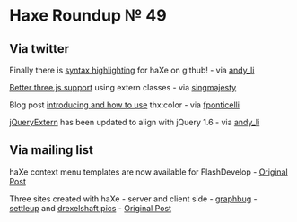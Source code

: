 [_template]: ../templates/roundup.html
# Haxe Roundup № 49

## Via twitter
Finally there is [syntax highlighting][link 1] for haXe on github! - via [andy_li][link 2]

[Better three.js support][link 3] using extern classes - via [singmajesty][link 4]

Blog post [introducing and how to use][link 5] thx:color - via [fponticelli][link 6]

[jQueryExtern][link 7] has been updated to align with jQuery 1.6 - via [andy_li][link 8]

## Via mailing list
haXe context menu templates are now available for FlashDevelop - [Original Post][link 9]

Three sites created with haXe - server and client side - [graphbug][link 10] - [settleup][link 11] and [drexelshaft pics][link 12] - [Original Post][link 13]

[link 1]: https://gist.github.com/966997 "Syntax Highlighting for haXe on Github"
[link 2]: http://www.twitter.com/#!/andy_li "@andy_li"
[link 3]: http://www.joshuagranick.com/blog/2011/06/03/better-three-js-support-using-extern-classes/ "Better three.js support using extern classes"
[link 4]: http://www.twitter.com/#!/singmajesty "@singmajesty"
[link 5]: http://www.weblob.net/2011/thx-color/ "How to use thx:color"
[link 6]: http://www.twitter.com/#!/fponticelli "@fponticelli"
[link 7]: https://github.com/andyli/jQueryExternForHaxe "jQueryExtern has been updated to jQuery 1.6"
[link 8]: http://www.twitter.com/#!/andy_li "@andy_li"
[link 9]: http://haxe.1354130.n2.nabble.com/FlashDevelop-HaxeProject-templates-td6449647.html "Context menu templates for FlashDevelop"
[link 10]: http://graphbug.com/ "graphbug"
[link 11]: http://settleup4.appspot.com/ "settleup"
[link 12]: http://drexelshaft.com/~ian/pics/ "drexelshaft pics"
[link 13]: http://haxe.1354130.n2.nabble.com/graphbug-com-td6455428.html "Three website created in haXe - server and client side"

